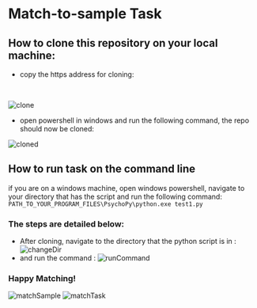 # Match-to-sample Task

## How to clone this repository on your local machine: 
- copy the https address for cloning:

<br/>

![clone](/images/clone.png)

- open powershell in windows and run the following command, the repo should now be cloned: 

![cloned](/images/cloned.png)

## How to run task on the command line

if you are on a windows machine, open windows powershell, navigate to your directory that has the script and run the following command:
<br/>
`PATH_TO_YOUR_PROGRAM_FILES\PsychoPy\python.exe test1.py`
<br/>

### The steps are detailed below: 

- After cloning, navigate to the directory that the python script is in : <br/>
![changeDir](/images/cd.png)
- and run the command : 
![runCommand](/images/runComm.png)

### Happy Matching! 

![matchSample](/images/sample.png)
![matchTask](/images/task.png)

